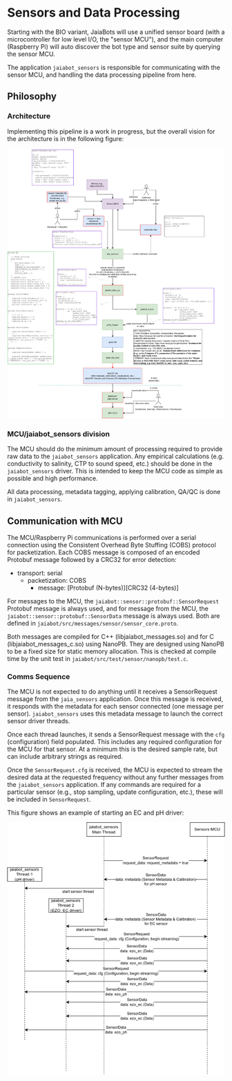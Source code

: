 # Sensors and Data Processing

Starting with the BIO variant, JaiaBots will use a unified sensor board (with a microcontroller for low level I/O, the "sensor MCU"), and the main computer (Raspberry Pi) will auto discover the bot type and sensor suite by querying the sensor MCU.

The application `jaiabot_sensors` is responsible for communicating with the sensor MCU, and handling the data processing pipeline from here.


## Philosophy

### Architecture

Implementing this pipeline is a work in progress, but the overall vision for the architecture is in the following figure:

![](../figures/data-pipeline.png)

### MCU/jaiabot_sensors division

The MCU should do the minimum amount of processing required to provide raw data to the `jaiabot_sensors` application. Any empirical calculations (e.g. conductivity to salinity, CTP to sound speed, etc.) should be done in the `jaiabot_sensors` driver. This is intended to keep the MCU code as simple as possible and high performance.

All data processing, metadata tagging, applying calibration, QA/QC is done in `jaiabot_sensors`.

## Communication with MCU

The MCU/Raspberry Pi communications is performed over a serial connection using the Consistent Overhead Byte Stuffing (COBS) protocol for packetization. Each COBS message is composed of an encoded Protobuf message followed by a CRC32 for error detection:

- transport: serial
	+ packetization: COBS
		* message: [Protobuf (N-bytes)][CRC32 (4-bytes)]

For messages to the MCU, the `jaiabot::sensor::protobuf::SensorRequest` Protobuf message is always used, and for message from the MCU, the `jaiabot::sensor::protobuf::SensorData` message is always used. Both are defined in `jaiabot/src/messages/sensor/sensor_core.proto`.

Both messages are compiled for C++ (libjaiabot_messages.so) and for C (libjaiabot_messages_c.so) using NanoPB. They are designed using NanoPB to be a fixed size for static memory allocation. This is checked at compile time by the unit test in `jaiabot/src/test/sensor/nanopb/test.c`.

### Comms Sequence 

The MCU is not expected to do anything until it receives a SensorRequest message from the `jaia_sensors` application. Once this message is received, it responds with the metadata for each sensor connected (one message per sensor). `jaiabot_sensors` uses this metadata message to launch the correct sensor driver threads. 

Once each thread launches, it sends a SensorRequest message with the `cfg` (configuration) field populated. This includes any required configuration for the MCU for that sensor. At a minimum this is the desired sample rate, but can include arbitrary strings as required.

Once the `SensorRequest.cfg` is received, the MCU is expected to stream the desired data at the requested frequency without any further messages from the `jaiabot_sensors` application. If any commands are required for a particular sensor (e.g., stop sampling, update configuration, etc.), these will be included in `SensorRequest`.

This figure shows an example of starting an EC and pH driver:

![](../figures/sensor-mcu-sequence.png)


